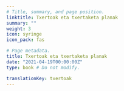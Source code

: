 ```yaml
---
# Title, summary, and page position.
linktitle: Txertoak eta txertaketa planak
summary: ""
weight: 3
icon: syringe
icon_pack: fas

# Page metadata.
title: Txertoak eta txertaketa planak
date: "2021-04-19T00:00:00Z"
type: book # Do not modify.

translationKey: txertoak
---
```


